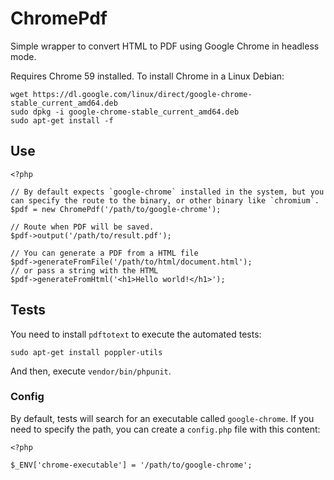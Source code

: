 # ChromePdf

Simple wrapper to convert HTML to PDF using Google Chrome in headless mode.

Requires Chrome 59 installed. To install Chrome in a Linux Debian:
```
wget https://dl.google.com/linux/direct/google-chrome-stable_current_amd64.deb
sudo dpkg -i google-chrome-stable_current_amd64.deb
sudo apt-get install -f
```

## Use
```
<?php

// By default expects `google-chrome` installed in the system, but you can specify the route to the binary, or other binary like `chromium`.
$pdf = new ChromePdf('/path/to/google-chrome');

// Route when PDF will be saved.
$pdf->output('/path/to/result.pdf');

// You can generate a PDF from a HTML file
$pdf->generateFromFile('/path/to/html/document.html');
// or pass a string with the HTML
$pdf->generateFromHtml('<h1>Hello world!</h1>');
```

## Tests

You need to install `pdftotext` to execute the automated tests:

```
sudo apt-get install poppler-utils
```

And then, execute `vendor/bin/phpunit`.

### Config
By default, tests will search for an executable called `google-chrome`. If you need to specify the path, you can create a `config.php` file with this content:

```
<?php

$_ENV['chrome-executable'] = '/path/to/google-chrome';
```
